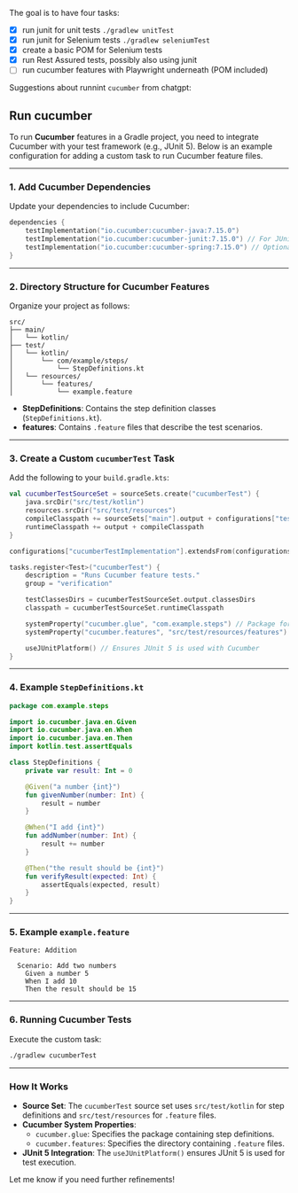 The goal is to have four tasks:
* [x] run junit for unit tests `./gradlew unitTest`
* [x] run junit for Selenium tests `./gradlew seleniumTest`
* [x] create a basic POM for Selenium tests
* [x] run Rest Assured tests, possibly also using junit
* [ ] run cucumber features with Playwright underneath (POM included)

Suggestions about runnint `cucumber` from chatgpt:

## Run cucumber

To run **Cucumber** features in a Gradle project, you need to integrate Cucumber with your test framework (e.g., JUnit 5). Below is an example configuration for adding a custom task to run Cucumber feature files.

---

### 1. Add Cucumber Dependencies
Update your dependencies to include Cucumber:

```kotlin
dependencies {
    testImplementation("io.cucumber:cucumber-java:7.15.0")
    testImplementation("io.cucumber:cucumber-junit:7.15.0") // For JUnit 5 integration
    testImplementation("io.cucumber:cucumber-spring:7.15.0") // Optional, if Spring is used
}
```

---

### 2. Directory Structure for Cucumber Features
Organize your project as follows:

```
src/
├── main/
│   └── kotlin/
├── test/
│   └── kotlin/
│       └── com/example/steps/
│           └── StepDefinitions.kt
│   └── resources/
│       └── features/
│           └── example.feature
```

- **StepDefinitions**: Contains the step definition classes (`StepDefinitions.kt`).
- **features**: Contains `.feature` files that describe the test scenarios.

---

### 3. Create a Custom `cucumberTest` Task

Add the following to your `build.gradle.kts`:

```kotlin
val cucumberTestSourceSet = sourceSets.create("cucumberTest") {
    java.srcDir("src/test/kotlin")
    resources.srcDir("src/test/resources")
    compileClasspath += sourceSets["main"].output + configurations["testImplementation"]
    runtimeClasspath += output + compileClasspath
}

configurations["cucumberTestImplementation"].extendsFrom(configurations["testImplementation"])

tasks.register<Test>("cucumberTest") {
    description = "Runs Cucumber feature tests."
    group = "verification"

    testClassesDirs = cucumberTestSourceSet.output.classesDirs
    classpath = cucumberTestSourceSet.runtimeClasspath

    systemProperty("cucumber.glue", "com.example.steps") // Package for step definitions
    systemProperty("cucumber.features", "src/test/resources/features") // Path to features

    useJUnitPlatform() // Ensures JUnit 5 is used with Cucumber
}
```

---

### 4. Example `StepDefinitions.kt`

```kotlin
package com.example.steps

import io.cucumber.java.en.Given
import io.cucumber.java.en.When
import io.cucumber.java.en.Then
import kotlin.test.assertEquals

class StepDefinitions {
    private var result: Int = 0

    @Given("a number {int}")
    fun givenNumber(number: Int) {
        result = number
    }

    @When("I add {int}")
    fun addNumber(number: Int) {
        result += number
    }

    @Then("the result should be {int}")
    fun verifyResult(expected: Int) {
        assertEquals(expected, result)
    }
}
```

---

### 5. Example `example.feature`

```gherkin
Feature: Addition

  Scenario: Add two numbers
    Given a number 5
    When I add 10
    Then the result should be 15
```

---

### 6. Running Cucumber Tests
Execute the custom task:

```bash
./gradlew cucumberTest
```

---

### How It Works
- **Source Set**: The `cucumberTest` source set uses `src/test/kotlin` for step definitions and `src/test/resources` for `.feature` files.
- **Cucumber System Properties**:
  - `cucumber.glue`: Specifies the package containing step definitions.
  - `cucumber.features`: Specifies the directory containing `.feature` files.
- **JUnit 5 Integration**: The `useJUnitPlatform()` ensures JUnit 5 is used for test execution.

Let me know if you need further refinements!
